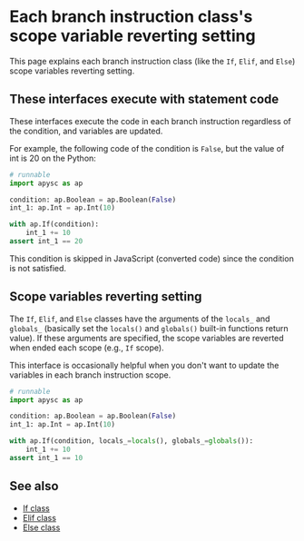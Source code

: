 # Each branch instruction class's scope variable reverting setting

This page explains each branch instruction class (like the `If`\, `Elif`\, and `Else`) scope variables reverting setting.

## These interfaces execute with statement code

These interfaces execute the code in each branch instruction regardless of the condition, and variables are updated.

For example, the following code of the condition is `False`\, but the value of int is 20 on the Python:

```py
# runnable
import apysc as ap

condition: ap.Boolean = ap.Boolean(False)
int_1: ap.Int = ap.Int(10)

with ap.If(condition):
    int_1 += 10
assert int_1 == 20
```

This condition is skipped in JavaScript (converted code) since the condition is not satisfied.

## Scope variables reverting setting

The `If`, `Elif`, and `Else` classes have the arguments of the `locals_` and `globals_` (basically set the `locals()` and `globals()` built-in functions return value). If these arguments are specified, the scope variables are reverted when ended each scope (e.g., `If` scope).

This interface is occasionally helpful when you don't want to update the variables in each branch instruction scope.

```py
# runnable
import apysc as ap

condition: ap.Boolean = ap.Boolean(False)
int_1: ap.Int = ap.Int(10)

with ap.If(condition, locals_=locals(), globals_=globals()):
    int_1 += 10
assert int_1 == 10
```

## See also

- [If class](if.md)
- [Elif class](elif.md)
- [Else class](else.md)